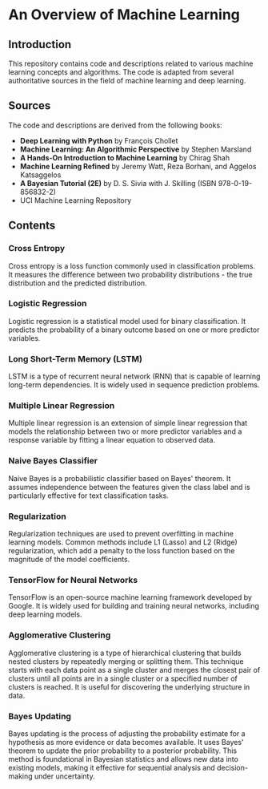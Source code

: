 # An Overview of Machine Learning

## Introduction

This repository contains code and descriptions related to various machine learning concepts and algorithms. The code is adapted from several authoritative sources in the field of machine learning and deep learning.

## Sources

The code and descriptions are derived from the following books:
- **Deep Learning with Python** by François Chollet
- **Machine Learning: An Algorithmic Perspective** by Stephen Marsland
- **A Hands-On Introduction to Machine Learning** by Chirag Shah
- **Machine Learning Refined** by Jeremy Watt, Reza Borhani, and Aggelos Katsaggelos
- **A Bayesian Tutorial (2E)** by D. S. Sivia with J. Skilling (ISBN 978-0-19-856832-2)
- UCI Machine Learning Repository

## Contents

### Cross Entropy
Cross entropy is a loss function commonly used in classification problems. It measures the difference between two probability distributions - the true distribution and the predicted distribution.

### Logistic Regression
Logistic regression is a statistical model used for binary classification. It predicts the probability of a binary outcome based on one or more predictor variables.

### Long Short-Term Memory (LSTM)
LSTM is a type of recurrent neural network (RNN) that is capable of learning long-term dependencies. It is widely used in sequence prediction problems.

### Multiple Linear Regression
Multiple linear regression is an extension of simple linear regression that models the relationship between two or more predictor variables and a response variable by fitting a linear equation to observed data.

### Naive Bayes Classifier
Naive Bayes is a probabilistic classifier based on Bayes' theorem. It assumes independence between the features given the class label and is particularly effective for text classification tasks.

### Regularization
Regularization techniques are used to prevent overfitting in machine learning models. Common methods include L1 (Lasso) and L2 (Ridge) regularization, which add a penalty to the loss function based on the magnitude of the model coefficients.

### TensorFlow for Neural Networks
TensorFlow is an open-source machine learning framework developed by Google. It is widely used for building and training neural networks, including deep learning models.

### Agglomerative Clustering
Agglomerative clustering is a type of hierarchical clustering that builds nested clusters by repeatedly merging or splitting them. This technique starts with each data point as a single cluster and merges the closest pair of clusters until all points are in a single cluster or a specified number of clusters is reached. It is useful for discovering the underlying structure in data.

### Bayes Updating
Bayes updating is the process of adjusting the probability estimate for a hypothesis as more evidence or data becomes available. It uses Bayes' theorem to update the prior probability to a posterior probability. This method is foundational in Bayesian statistics and allows new data into existing models, making it effective for sequential analysis and decision-making under uncertainty.
